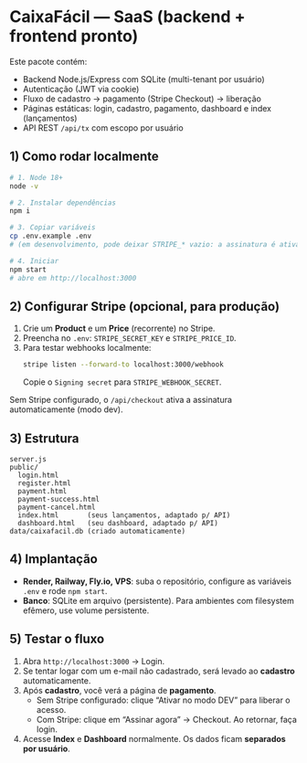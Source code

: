 # CaixaFácil — SaaS (backend + frontend pronto)

Este pacote contém:
- Backend Node.js/Express com SQLite (multi-tenant por usuário)
- Autenticação (JWT via cookie)
- Fluxo de cadastro → pagamento (Stripe Checkout) → liberação
- Páginas estáticas: login, cadastro, pagamento, dashboard e index (lançamentos)
- API REST `/api/tx` com escopo por usuário

## 1) Como rodar localmente

```bash
# 1. Node 18+
node -v

# 2. Instalar dependências
npm i

# 3. Copiar variáveis
cp .env.example .env
# (em desenvolvimento, pode deixar STRIPE_* vazio: a assinatura é ativada automaticamente)

# 4. Iniciar
npm start
# abre em http://localhost:3000
```

## 2) Configurar Stripe (opcional, para produção)

1. Crie um **Product** e um **Price** (recorrente) no Stripe.
2. Preencha no `.env`: `STRIPE_SECRET_KEY` e `STRIPE_PRICE_ID`.
3. Para testar webhooks localmente:
   ```bash
   stripe listen --forward-to localhost:3000/webhook
   ```
   Copie o `Signing secret` para `STRIPE_WEBHOOK_SECRET`.

Sem Stripe configurado, o `/api/checkout` ativa a assinatura automaticamente (modo dev).

## 3) Estrutura

```
server.js
public/
  login.html
  register.html
  payment.html
  payment-success.html
  payment-cancel.html
  index.html       (seus lançamentos, adaptado p/ API)
  dashboard.html   (seu dashboard, adaptado p/ API)
data/caixafacil.db (criado automaticamente)
```

## 4) Implantação

- **Render, Railway, Fly.io, VPS**: suba o repositório, configure as variáveis `.env` e rode `npm start`.
- **Banco**: SQLite em arquivo (persistente). Para ambientes com filesystem efêmero, use volume persistente.

## 5) Testar o fluxo

1. Abra `http://localhost:3000` → Login.
2. Se tentar logar com um e-mail não cadastrado, será levado ao **cadastro** automaticamente.
3. Após **cadastro**, você verá a página de **pagamento**.
   - Sem Stripe configurado: clique “Ativar no modo DEV” para liberar o acesso.
   - Com Stripe: clique em “Assinar agora” → Checkout. Ao retornar, faça login.
4. Acesse **Index** e **Dashboard** normalmente. Os dados ficam **separados por usuário**.
